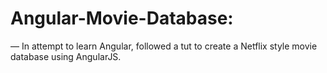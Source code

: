 # Angular-Movie-Database:
— In attempt to learn Angular, followed a tut to create a Netflix style movie database using AngularJS.

